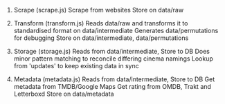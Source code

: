 1. Scrape (scrape.js)
   Scrape from websites
   Store on data/raw

2. Transform (transform.js)
   Reads data/raw and transforms it to standardised format on data/intermediate
   Generates data/permutations for debugging
   Store on data/intermediate, data/permutations

3. Storage (storage.js)
   Reads from data/intermediate, Store to DB
   Does minor pattern matching to reconcile differing cinema namings
   Lookup from 'updates' to keep existing data in sync

4. Metadata (metadata.js)
   Reads from data/intermediate, Store to DB
   Get metadata from TMDB/Google Maps
   Get rating from OMDB, Trakt and Letterboxd
   Store on data/metadata
